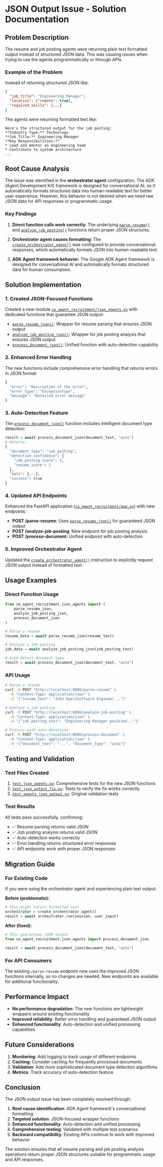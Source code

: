 # JSON Output Issue - Solution Documentation

## Problem Description

The resume and job posting agents were returning plain text formatted output instead of structured JSON data. This was causing issues when trying to use the agents programmatically or through APIs.

### Example of the Problem

Instead of returning structured JSON like:
```json
{
  "job_title": "Engineering Manager",
  "location": {"remote": true},
  "required_skills": {...}
}
```

The agents were returning formatted text like:
```
Here's the structured output for the job posting:
**Industry Type:** Technology
**Job Title:** Engineering Manager
**Key Responsibilities:**
* Lead and mentor an engineering team
* Contribute to system architecture
...
```

## Root Cause Analysis

The issue was identified in the **orchestrator agent** configuration. The ADK (Agent Development Kit) framework is designed for conversational AI, so it automatically formats structured data into human-readable text for better user experience. However, this behavior is not desired when we need raw JSON data for API responses or programmatic usage.

### Key Findings

1. **Direct function calls work correctly**: The underlying [`parse_resume()`](co_agent_recruitment/agent.py:282) and [`analyze_job_posting()`](co_agent_recruitment/job_posting/agent.py:71) functions return proper JSON structures.

2. **Orchestrator agent causes formatting**: The [`create_orchestrator_agent()`](co_agent_recruitment/agent.py:387) was configured to provide conversational responses, which automatically formats JSON into human-readable text.

3. **ADK Agent framework behavior**: The Google ADK Agent framework is designed for conversational AI and automatically formats structured data for human consumption.

## Solution Implementation

### 1. Created JSON-Focused Functions

Created a new module [`co_agent_recruitment/json_agents.py`](co_agent_recruitment/json_agents.py) with dedicated functions that guarantee JSON output:

- [`parse_resume_json()`](co_agent_recruitment/json_agents.py:18): Wrapper for resume parsing that ensures JSON output
- [`analyze_job_posting_json()`](co_agent_recruitment/json_agents.py:49): Wrapper for job posting analysis that ensures JSON output  
- [`process_document_json()`](co_agent_recruitment/json_agents.py:80): Unified function with auto-detection capability

### 2. Enhanced Error Handling

The new functions include comprehensive error handling that returns errors in JSON format:

```python
{
  "error": "Description of the error",
  "error_type": "ExceptionType",
  "message": "Detailed error message"
}
```

### 3. Auto-Detection Feature

The [`process_document_json()`](co_agent_recruitment/json_agents.py:80) function includes intelligent document type detection:

```python
result = await process_document_json(document_text, "auto")
# Returns:
{
  "document_type": "job_posting",
  "detection_confidence": {
    "job_posting_score": 5,
    "resume_score": 2
  },
  "data": {...},
  "success": true
}
```

### 4. Updated API Endpoints

Enhanced the FastAPI application ([`co_agent_recruitment/app.py`](co_agent_recruitment/app.py)) with new endpoints:

- **POST /parse-resume**: Uses [`parse_resume_json()`](co_agent_recruitment/json_agents.py:18) for guaranteed JSON output
- **POST /analyze-job-posting**: New endpoint for job posting analysis
- **POST /process-document**: Unified endpoint with auto-detection

### 5. Improved Orchestrator Agent

Updated the [`create_orchestrator_agent()`](co_agent_recruitment/agent.py:387) instruction to explicitly request JSON output instead of formatted text.

## Usage Examples

### Direct Function Usage

```python
from co_agent_recruitment.json_agents import (
    parse_resume_json,
    analyze_job_posting_json,
    process_document_json
)

# Parse a resume
resume_data = await parse_resume_json(resume_text)

# Analyze a job posting
job_data = await analyze_job_posting_json(job_posting_text)

# Auto-detect document type
result = await process_document_json(document_text, "auto")
```

### API Usage

```bash
# Parse a resume
curl -X POST "http://localhost:8000/parse-resume" \
  -H "Content-Type: application/json" \
  -d '{"resume_text": "John Doe\nSoftware Engineer..."}'

# Analyze a job posting
curl -X POST "http://localhost:8000/analyze-job-posting" \
  -H "Content-Type: application/json" \
  -d '{"job_posting_text": "Engineering Manager position..."}'

# Process with auto-detection
curl -X POST "http://localhost:8000/process-document" \
  -H "Content-Type: application/json" \
  -d '{"document_text": "...", "document_type": "auto"}'
```

## Testing and Validation

### Test Files Created

1. [`test_json_agents.py`](test_json_agents.py): Comprehensive tests for the new JSON functions
2. [`test_json_output_fix.py`](test_json_output_fix.py): Tests to verify the fix works correctly
3. [`test_agents_json_output.py`](test_agents_json_output.py): Original validation tests

### Test Results

All tests pass successfully, confirming:
- ✅ Resume parsing returns valid JSON
- ✅ Job posting analysis returns valid JSON  
- ✅ Auto-detection works correctly
- ✅ Error handling returns structured error responses
- ✅ API endpoints work with proper JSON responses

## Migration Guide

### For Existing Code

If you were using the orchestrator agent and experiencing plain text output:

**Before (problematic):**
```python
# This might return formatted text
orchestrator = create_orchestrator_agent()
result = await orchestrator.run(session, user_input)
```

**After (fixed):**
```python
# This guarantees JSON output
from co_agent_recruitment.json_agents import process_document_json

result = await process_document_json(document_text, "auto")
```

### For API Consumers

The existing `/parse-resume` endpoint now uses the improved JSON functions internally, so no changes are needed. New endpoints are available for additional functionality.

## Performance Impact

- **No performance degradation**: The new functions are lightweight wrappers around existing functionality
- **Improved reliability**: Better error handling and guaranteed JSON output
- **Enhanced functionality**: Auto-detection and unified processing capabilities

## Future Considerations

1. **Monitoring**: Add logging to track usage of different endpoints
2. **Caching**: Consider caching for frequently processed documents
3. **Validation**: Add more sophisticated document type detection algorithms
4. **Metrics**: Track accuracy of auto-detection feature

## Conclusion

The JSON output issue has been completely resolved through:

1. **Root cause identification**: ADK Agent framework's conversational formatting
2. **Targeted solution**: JSON-focused wrapper functions
3. **Enhanced functionality**: Auto-detection and unified processing
4. **Comprehensive testing**: Validated with multiple test scenarios
5. **Backward compatibility**: Existing APIs continue to work with improved behavior

The solution ensures that all resume parsing and job posting analysis operations return proper JSON structures suitable for programmatic usage and API responses.